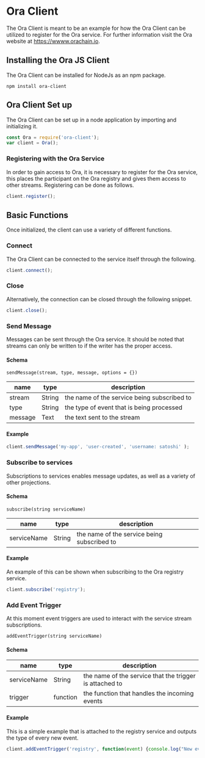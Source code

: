 # Ora Client

The Ora Client is meant to be an example for how the Ora Client can be utilized to register
for the Ora service. For further information visit the Ora website at https://wwww.orachain.io.

## Installing the Ora JS Client
The Ora Client can be installed for NodeJs as an npm package.

```
npm install ora-client
```

## Ora Client Set up

The Ora Client can be set up in a node application by importing and initializing it.

```javascript
const Ora = require('ora-client');
var client = Ora();
```

### Registering with the Ora Service
In order to gain access to Ora, it is necessary to register for the Ora service, this
places the participant on the Ora registry and gives them access to other streams.
Registering can be done as follows.

```javascript
client.register();
```

## Basic Functions
Once initialized, the client can use a variety of different functions.

### Connect
The Ora Client can be connected to the service itself through the following.

```javascript
client.connect();
```

### Close
Alternatively, the connection can be closed through the following snippet.

```javascript
client.close();
```

### Send Message
Messages can be sent through the Ora service. It should be noted that
streams can only be written to if the writer has the proper access. 

#### Schema
```
sendMessage(stream, type, message, options = {})
```

name | type | description
--- | --- | ---
stream | String |  the name of the service being subscribed to
type | String | the type of event that is being processed
message | Text | the text sent to the stream

#### Example

```javascript
client.sendMessage('my-app', 'user-created', 'username: satoshi' );
```

### Subscribe to services
Subscriptions to services enables message updates, as well as a variety of other projections.

#### Schema
```
subscribe(string serviceName)
```

name | type | description
--- | --- | ---
serviceName | String | the name of the service being subscribed to

#### Example
An example of this can be shown when subscribing to the Ora registry service.

```javascript
client.subscribe('registry');
```

### Add Event Trigger
At this moment event triggers are used to interact with the service stream subscriptions.

```
addEventTrigger(string serviceName)
```

#### Schema

name | type | description
--- | --- | ---
serviceName | String | the name of the service that the trigger is attached to
trigger | function | the function that handles the incoming events

#### Example
This is a simple example that is attached to the registry service and outputs the type of every new event.

```javascript
client.addEventTrigger('registry', function(event) {console.log("New event of type: " + event.eventType)};);
```
